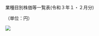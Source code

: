 業種目別株価等一覧表(令和３年１・２月分)

（単位：円）

![](https://www.nta.go.jp/tmp/f72ead99-16c0-44fd-92b8-a068c0abf708/images/d37805334a7492b158ffbc351027c143ccdd9afcb42565cbde62440e7ef8d4c7.jpg)
